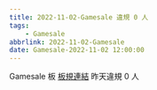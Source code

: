 ```yaml
---
title: 2022-11-02-Gamesale 違規 0 人
tags:
    - Gamesale
abbrlink: 2022-11-02-Gamesale
date: Gamesale-2022-11-02 12:00:00
---
```

Gamesale 板 [板規連結](https://www.ptt.cc/bbs/Gossiping/M.1637425085.A.07D.html)
昨天違規 0 人

